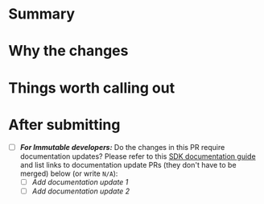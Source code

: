 # Summary
<!--- A short summary about what this PR is doing. -->


# Why the changes
<!--- State the reason/context for the change. -->


# Things worth calling out
<!--- Give useful tips/gotchas/trade-offs made to the reviewers. -->

# After submitting 
- [ ] ***For Immutable developers:*** Do the changes in this PR require documentation updates? Please refer to this [SDK documentation guide](https://immutable.atlassian.net/wiki/spaces/PPS/pages/1916994017/SDK+documentation+guide) and list links to documentation update PRs (they don't have to be merged) below (or write `N/A`):
    - [ ] *Add documentation update 1*
    - [ ] *Add documentation update 2*
